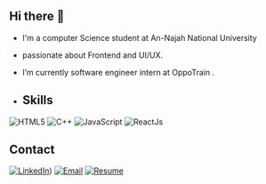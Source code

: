 ## Hi there 👋
- I'm a computer Science student at An-Najah National University
- passionate about Frontend and UI/UX.
- I’m currently software engineer intern at OppoTrain .

- ## Skills

![HTML5](https://img.shields.io/badge/Visualization-4A4A55?style=for-the-badge&logo=tableau&logoColor=white)
![C++](https://img.shields.io/badge/Machine%20Learning-0A192F?style=for-the-badge&logo=tensorflow&logoColor=FF6F00)
![JavaScript](https://img.shields.io/badge/Python-3776AB?style=for-the-badge&logo=python&logoColor=white)
![ReactJs](https://img.shields.io/badge/Data%20Analysis-006699?style=for-the-badge&logo=pandas&logoColor=white)


## Contact

[![LinkedIn](https://img.shields.io/badge/LinkedIn-0A66C2?style=for-the-badge&logo=linkedin&logoColor=white)](https://www.linkedin.com/in/ahmadthaher/))
[![Email](https://img.shields.io/badge/Email-D14836?style=for-the-badge&logo=gmail&logoColor=white)](ahmad.thaher2003@gmail.com)
[![Resume](https://img.shields.io/badge/Resume-4285F4?style=for-the-badge&logo=googledrive&logoColor=white)](https://docs.google.com/document/d/129zA9DVLbTGDcR-x7JtdY0pfrPmKycT6/edit)
<!--
**AhmadThaher/AhmadThaher** is a ✨ _special_ ✨ repository because its `README.md` (this file) appears on your GitHub profile.

Here are some ideas to get you started:

- 🔭 I’m currently training OppoTrain ...
- 🌱 I’m currently learning ...
- 👯 I’m looking to collaborate on ...
- 🤔 I’m looking for help with ...
- 💬 Ask me about ...
- 📫 How to reach me: ...
- 😄 Pronouns: ...
- ⚡ Fun fact: ...
-->
